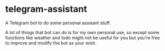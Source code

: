 # telegram-assistant
A Telegram bot to do some personal assisant stuff.

A lot of things that bot can do is for my own personal use, so except some functions like weather and todo might not be useful for you but you're free to improve and modify
the bot as your wish.
